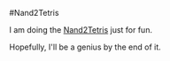 #Nand2Tetris

I am doing the [Nand2Tetris](http://www.nand2tetris.org/) just for fun. 

Hopefully, I'll be a genius by the end of it.
